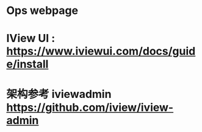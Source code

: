 # Ops webpage
# IView UI : https://www.iviewui.com/docs/guide/install
# 架构参考 iviewadmin https://github.com/iview/iview-admin

